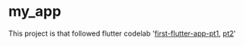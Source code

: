 # my_app
This project is that followed flutter codelab '[first-flutter-app-pt1](https://codelabs.developers.google.com/codelabs/first-flutter-app-pt1), [pt2](https://codelabs.developers.google.com/codelabs/first-flutter-app-pt2)'

